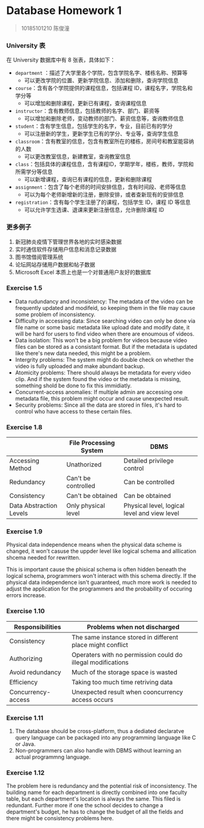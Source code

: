 # Database Homework 1

> 10185101210 陈俊潼

### University 表

在 University 数据库中有 8 张表，具体如下：

- `department` ：描述了大学里各个学院，包含学院名字、楼栋名称、预算等
  - 可以更改学院的位置、更新学院信息、添加和删除，查询学院信息
- `course`：含有各个学院提供的课程信息，包括课程 ID，课程名字，学院名和学分等
  - 可以增加和删除课程，更新已有课程，查询课程信息
- `instructor`：含有教师信息，包括教师的名字、部门、薪资等
  - 可以增加和删除老师，变动教师的部门、薪资信息等，查询教师信息
- `student`：含有学生信息，包括学生的名字，专业，目前已有的学分
  - 可以注册新的学生，更新学生已有的学分、专业等，查询学生信息
- `classroom`：含有教室的信息，包含有教室所在的楼栋，房间号和教室能容纳的人数
  - 可以更改教室信息，新建教室，查询教室信息
- `class`：包括具体的课程信息，含有课程ID，学期学年，楼栋，教师，学院和所需学分等信息
  - 可以新增课程，查询已有课程的信息，更新和删除课程
- `assignment`：包含了每个老师的时间安排信息，含有时间段、老师等信息
  - 可以为每个老师新增新的注册，删除安排，或者查新现有的安排信息
- `registration`：含有每个学生注册了的课程，包括学生 ID，课程 ID 等信息
  - 可以允许学生选课、退课来更新注册信息，允许删除课程 ID

### 更多例子

1. 新冠肺炎疫情下管理世界各地的实时感染数据
2. 实时通信软件存储用户信息和消息记录数据
3. 图书馆借阅管理系统
4. 论坛网站存储用户数据和帖子数据
5. Microsoft Excel 本质上也是一个对普通用户友好的数据库

### Exercise 1.5

- Data rudundancy and inconsistency: The metadata of the video can be frequently updated and modifeid, so keeping them in the file may cause some problem of inconsistency.
- Difficulty in accessing data: Since searching video can only  be done via file name or some basic metadata like upload date and modify date, it will be hard for users to find video when there are enoumous of videos.
- Data isolation: This won't be a big problem for videos because video files can be stored as a consistant format. But if the metadata is updated like there's new data needed, this might be a problem.
- Intergrity problems: The system might do double check on whether the video is fully uploaded and make abundant backup.
- Atomicity problems: There should always be metadata for every video clip. And if the system found the video or the metadata is missing, something shold be done to fix this immidiatly.
- Concurrent-access anomalies: If multiple admin are accessing one metadata file, this problem might occur and cause unexpected result.
- Security problems: Since all the data are stored in files, it's hard to control who have access to these certain files.

### Exercise 1.8

|                         | File Processing System | DBMS                                         |
| ----------------------- | ---------------------- | -------------------------------------------- |
| Accessing Method        | Unathorized            | Detailed privilege control                   |
| Redundancy              | Can't be controlled    | Can be controlled                            |
| Consistency             | Can't be obtained      | Can be obtained                              |
| Data Abstraction Levels | Only physical level    | Physical level, logical level and view level |

### Exercise 1.9

Physical data independence means when the physical data scheme is changed, it won't casuse the uppder level like logical schema and alllication shcema needed for rewritten.

This is important cause the phisical schema is often hidden beneath the logical schema, programmers won't interact with this schema directly. If the physical data independence isn't guaranteed, much more work is needed to adjust the application for the programmers and the probability of occuring errors increase.

### Exercise 1.10

| Responsibilities   | Problems when not discharged                                |
| ------------------ | ----------------------------------------------------------- |
| Consistency        | The same instance stored in different place might conflict  |
| Authorizing        | Operaters with no permission could do illegal modifications |
| Avoid redundancy   | Much of the storage space is wasted                         |
| Efficiency         | Taking too much time retriving data                         |
| Concurrency-access | Unexpected result when cooncurrency access occurs           |

### Exercise 1.11

1. The database should be cross-platform, thus a dediated declaratve query language can be packaged into any programming language like C or Java.
2. Non-programmers can also handle with DBMS without learning an actual programmng language.

### Exercise 1.12

The problem here is redundancy and the potential risk of inconsistency. The building name for each department is directly combined into one faculty table, but each department's location is always the same. This filed is redundant. Further more if one the school decides to change a department's budget, he has to change the budget of all the fields and there might be consistency problems here.

